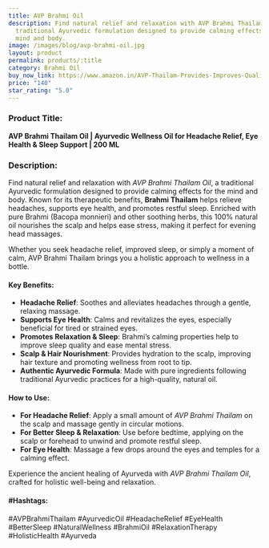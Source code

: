 ```yaml
---
title: AVP Brahmi Oil
description: Find natural relief and relaxation with AVP Brahmi Thailam Oil, a
  traditional Ayurvedic formulation designed to provide calming effects for the
  mind and body.
image: /images/blog/avp-brahmi-oil.jpg
layout: product
permalink: products/:title
category: Brahmi Oil
buy_now_link: https://www.amazon.in/AVP-Thailam-Provides-Improves-Quality/dp/B0D295295J/ref=sr_1_11?crid=SCXIDYS0PV1F&tag=m0150-21
price: "140"
star_rating: "5.0"
---
```

### Product Title:
**AVP Brahmi Thailam Oil | Ayurvedic Wellness Oil for Headache Relief, Eye Health & Sleep Support | 200 ML**

### Description:
Find natural relief and relaxation with *AVP Brahmi Thailam Oil*, a traditional Ayurvedic formulation designed to provide calming effects for the mind and body. Known for its therapeutic benefits, **Brahmi Thailam** helps relieve headaches, supports eye health, and promotes restful sleep. Enriched with pure Brahmi (Bacopa monnieri) and other soothing herbs, this 100% natural oil nourishes the scalp and helps ease stress, making it perfect for evening head massages.

Whether you seek headache relief, improved sleep, or simply a moment of calm, AVP Brahmi Thailam brings you a holistic approach to wellness in a bottle.

#### Key Benefits:
- **Headache Relief**: Soothes and alleviates headaches through a gentle, relaxing massage.
- **Supports Eye Health**: Calms and revitalizes the eyes, especially beneficial for tired or strained eyes.
- **Promotes Relaxation & Sleep**: Brahmi’s calming properties help to improve sleep quality and ease mental stress.
- **Scalp & Hair Nourishment**: Provides hydration to the scalp, improving hair texture and promoting wellness from root to tip.
- **Authentic Ayurvedic Formula**: Made with pure ingredients following traditional Ayurvedic practices for a high-quality, natural oil.

#### How to Use:
- **For Headache Relief**: Apply a small amount of *AVP Brahmi Thailam* on the scalp and massage gently in circular motions.
- **For Better Sleep & Relaxation**: Use before bedtime, applying on the scalp or forehead to unwind and promote restful sleep.
- **For Eye Health**: Massage a few drops around the eyes and temples for a calming effect.

Experience the ancient healing of Ayurveda with *AVP Brahmi Thailam Oil*, crafted for holistic well-being and relaxation.

#### #Hashtags:
#AVPBrahmiThailam #AyurvedicOil #HeadacheRelief #EyeHealth #BetterSleep #NaturalWellness #BrahmiOil #RelaxationTherapy #HolisticHealth #Ayurveda
